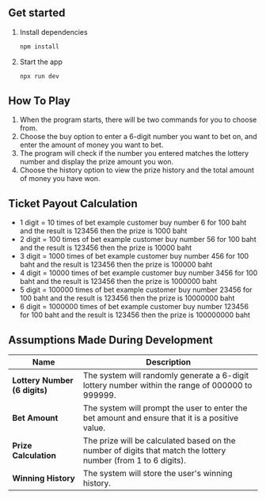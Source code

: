 ## Get started

1. Install dependencies

   ```bash
   npm install
   ```

2. Start the app

   ```bash
   npx run dev
   ```

## How To Play
1. When the program starts, there will be two commands for you to choose from.
2. Choose the buy option to enter a 6-digit number you want to bet on, and enter the amount of money you want to bet.
3. The program will check if the number you entered matches the lottery number and display the prize amount you won.
4. Choose the history option to view the prize history and the total amount of money you have won.

## Ticket Payout Calculation

- 1 digit = 10 times of bet example customer buy number 6 for 100 baht and the result is 123456 then the prize is 1000 baht
- 2 digit = 100 times of bet example customer buy number 56 for 100 baht and the result is 123456 then the prize is 10000 baht
- 3 digit = 1000 times of bet example customer buy number 456 for 100 baht and the result is 123456 then the prize is 100000 baht
- 4 digit = 10000 times of bet example customer buy number 3456 for 100 baht and the result is 123456 then the prize is 1000000 baht
- 5 digit = 100000 times of bet example customer buy number 23456 for 100 baht and the result is 123456 then the prize is 10000000 baht
- 6 digit = 1000000 times of bet example customer buy number 123456 for 100 baht and the result is 123456 then the prize is 100000000 baht

## Assumptions Made During Development

| **Name**                       | **Description**                                                                                                          |
| ------------------------------ | ------------------------------------------------------------------------------------------------------------------------ |
| **Lottery Number (6 digits)**  | The system will randomly generate a 6-digit lottery number within the range of 000000 to 999999.                        |
| **Bet Amount**                 | The system will prompt the user to enter the bet amount and ensure that it is a positive value.                         |
| **Prize Calculation**          | The prize will be calculated based on the number of digits that match the lottery number (from 1 to 6 digits).          |
| **Winning History**            | The system will store the user's winning history.                                                                        |
